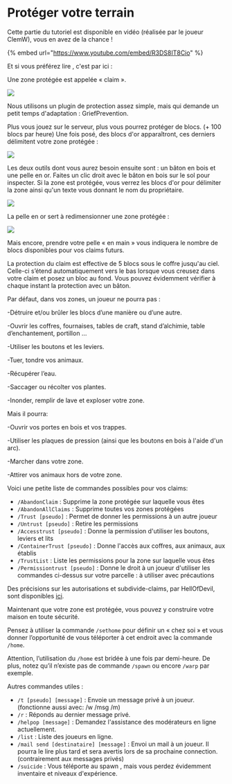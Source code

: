 # Protéger votre terrain

Cette partie du tutoriel est disponible en vidéo \(réalisée par le joueur ClemW\), vous en avez de la chance !

{% embed url="https://www.youtube.com/embed/R3DS8IT8Cio" %}

Et si vous préférez lire , c'est par ici :  
  
Une zone protégée est appelée « claim ».

![](../.gitbook/assets/claim1.jpg)

Nous utilisons un plugin de protection assez simple, mais qui demande un petit temps d'adaptation : GriefPrevention.

Plus vous jouez sur le serveur, plus vous pourrez protéger de blocs. \(+ 100 blocs par heure\) Une fois posé, des blocs d'or apparaîtront, ces derniers délimitent votre zone protégée :

![](https://play-mc.fr/img/guide/claim2.jpg)

Les deux outils dont vous aurez besoin ensuite sont : un bâton en bois et une pelle en or. Faites un clic droit avec le bâton en bois sur le sol pour inspecter. Si la zone est protégée, vous verrez les blocs d'or pour délimiter la zone ainsi qu'un texte vous donnant le nom du propriétaire.

![](https://play-mc.fr/img/guide/claim3.jpg)

La pelle en or sert à redimensionner une zone protégée :

![](https://play-mc.fr/img/guide/claim4.jpg)

Mais encore, prendre votre pelle « en main » vous indiquera le nombre de blocs disponibles pour vos claims futurs.

La protection du claim est effective de 5 blocs sous le coffre jusqu'au ciel. Celle-ci s’étend automatiquement vers le bas lorsque vous creusez dans votre claim et posez un bloc au fond. Vous pouvez évidemment vérifier à chaque instant la protection avec un bâton.

Par défaut, dans vos zones, un joueur ne pourra pas :

-Détruire et/ou brûler les blocs d’une manière ou d’une autre.

-Ouvrir les coffres, fournaises, tables de craft, stand d’alchimie, table d’enchantement, portillon …

-Utiliser les boutons et les leviers.

-Tuer, tondre vos animaux.

-Récupérer l’eau.

-Saccager ou récolter vos plantes.

-Inonder, remplir de lave et exploser votre zone.

Mais il pourra:

-Ouvrir vos portes en bois et vos trappes.

-Utiliser les plaques de pression \(ainsi que les boutons en bois à l'aide d'un arc\).

-Marcher dans votre zone.

-Attirer vos animaux hors de votre zone.

Voici une petite liste de commandes possibles pour vos claims:

- `/AbandonClaim` : Supprime la zone protégée sur laquelle vous êtes 
- `/AbandonAllClaims` : Supprime toutes vos zones protégées 
- `/Trust [pseudo]` : Permet de donner les permissions à un autre joueur 
- `/Untrust [pseudo]` : Retire les permissions 
- `/Accesstrust [pseudo]` : Donne la permission d'utiliser les boutons, leviers et lits 
- `/ContainerTrust [pseudo]` : Donne l'accès aux coffres, aux animaux, aux établis 
- `/TrustList` : Liste les permissions pour la zone sur laquelle vous êtes 
- `/Permissiontrust [pseudo]` : Donne le droit à un joueur d'utiliser les commandes ci-dessus sur votre parcelle : à utiliser avec précautions

Des précisions sur les autorisations et subdivide-claims, par HellOfDevil, sont disponibles [ici](https://play-mc.fr/forum/d/147-digressions-sur-les-claims-et-sous-claims).

Maintenant que votre zone est protégée, vous pouvez y construire votre maison en toute sécurité.

Pensez à utiliser la commande `/sethome` pour définir un « chez soi » et vous donner l’opportunité de vous téléporter à cet endroit avec la commande `/home`.

Attention, l’utilisation du `/home` est bridée à une fois par demi-heure. De plus, notez qu’il n’existe pas de commande `/spawn` ou encore `/warp` par exemple.

Autres commandes utiles :

- `/t [pseudo] [message]` : Envoie un message privé à un joueur. \(fonctionne aussi avec: /w /msg /m\) 
- `/r` : Réponds au dernier message privé. 
- `/helpop [message]` : Demandez l'assistance des modérateurs en ligne actuellement. 
- `/list` : Liste des joueurs en ligne. 
- `/mail send [destinataire] [message]` : Envoi un mail à un joueur. Il pourra le lire plus tard et sera avertis lors de sa prochaine connection. \(contrairement aux messages privés\) 
- `/suicide` : Vous téléporte au spawn , mais vous perdez évidemment inventaire et niveaux d'expérience.
